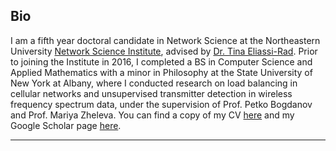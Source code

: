 ## <a name="bio"></a> Bio

I am a fifth year doctoral candidate in Network Science at the Northeastern University [Network Science Institute](https://www.networkscienceinstitute.org), advised by [Dr. Tina Eliassi-Rad](www.eliassi.org). Prior to joining the Institute in 2016, I completed a BS in Computer Science and Applied Mathematics with a minor in Philosophy at the State University of New York at Albany, where I conducted research on load balancing in cellular networks and unsupervised transmitter detection in wireless frequency spectrum data, under the supervision of Prof. Petko Bogdanov and Prof. Mariya Zheleva. You can find a copy of my CV [here](img/LaRock_Tim_CV.pdf) and my Google Scholar page [here](https://scholar.google.com/citations?user=kAaxRkUAAAAJ&hl=en).


----

